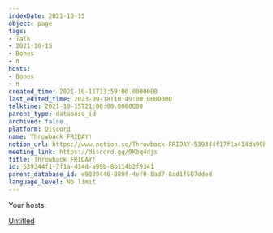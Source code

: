 ```yaml
---
indexDate: 2021-10-15
object: page
tags:
- Talk
- 2021-10-15
- Bones
- π
hosts:
- Bones
- π
created_time: 2021-10-11T13:59:00.0000000
last_edited_time: 2023-09-18T10:49:00.0000000
talktime: 2021-10-15T21:00:00.0000000
parent_type: database_id
archived: false
platform: Discord
name: Throwback FRIDAY!
notion_url: https://www.notion.so/Throwback-FRIDAY-539344f17f1a414da99b8b114b2f9341
meeting_link: https://discord.gg/9Kbq4djs
title: Throwback FRIDAY!
id: 539344f1-7f1a-414d-a99b-8b114b2f9341
parent_database_id: e9339446-880f-4ef0-8ad7-8ad1f507dded
language_level: No limit
---
```




Your hosts:

[Untitled](https://www.notion.so/482e61b02b9c4456b2b4fe86bb7544c6)   





